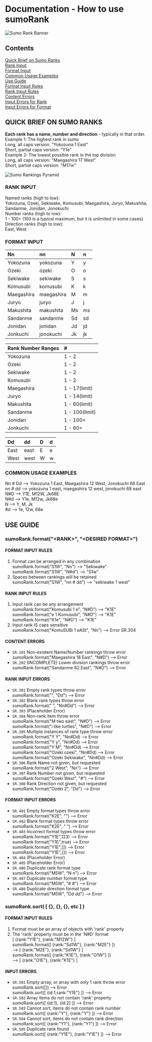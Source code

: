 # Documentation - How to use sumoRank

![Sumo Rank Banner](https://mdshields7.github.io/portfolio/img/portfolio/thumbnails/sumo-colorblock-sumoRank.png 'sumoRank banner image')<br>

## Contents 

[Quick Brief on Sumo Ranks](#user-content-quick-brief-on-sumo-ranks)<br/>
[Rank Input](#user-content-rank-input)<br/>
[Format Input](#user-content-format-input)<br/>
[Common Usage Examples](#user-content-common-usage-examples)<br/>
[Use Guide](#user-content-use-guide)<br/>
[Format Input Rules](#user-content-format-input-rules)<br/>
[Rank Input Rules](#user-content-rank-input-rules)<br/>
[Content Errors](#user-content-content-errors)<br/>
[Input Errors for Rank](#user-content-input-errors-for-rank)<br/>
[Input Errors for Format](#user-content-input-errors-for-Format)<br/>

## QUICK BRIEF ON SUMO RANKS
**Each rank has a name, number and direction** - typically in that order.<br/>
Example 1: The highest rank in sumo<br/>
Long, all caps version: "Yokozuna 1 East"<br/>
Short, partial caps version: "Y1e"<br/>
Example 2: The lowest possible rank in the top division<br/>
Long, all caps version: "Maegashira 17 West"<br/>
Short, partial caps version: "M17w"<br/>

![Sumo Rankings Pyramid](https://mdshields7.github.io/portfolio/img/portfolio/thumbnails/sumo-rank-pyramid-V2.jpg 'Sumo Rankings Pyramid')<br>

### RANK INPUT
Named ranks (high to low):<br>
Yokozuna, Ozeki, Sekiwake, Komusubi, Maegashira, Juryo, Makushita, Sandanme, Jonidan, Jonokuchi<br/>
Number ranks (high to low):<br>
1 - 100+ (100 is a typical maximum, but it is unlimited in some cases)<br/>
Direction ranks (high to low):<br>
East, West

### FORMAT INPUT
| Nn         | nn         | N  | n  |
|:-----------|:-----------|:---|:---|
| Yokozuna   | yokozuna   | Y  | y  |
| Ozeki      | ozeki      | O  | o  |
| Sekiwake   | sekiwake   | S  | s  |
| Komusubi   | komusubi   | K  | k  |
| Maegashira | maegashira | M  | m  |
| Juryo      | juryo      | J  | j  |
| Makushita  | makushita  | Ms | ms |
| Sandanme   | sandanme   | Sd | sd |
| Jonidan    | jonidan    | Jd | jd |
| Jonkuchi   | jonokuchi  | Jk | jk |

| Rank Number Ranges | #             |
|:-------------------|:--------------|
| Yokozuna           | 1 - 2         |
| Ozeki              | 1 - 2         |
| Sekiwake           | 1 - 2         |
| Komusubi           | 1 - 2         |
| Maegashira         | 1 - 17(limit) |
| Juryo              | 1 - 14(limit) |
| Makushita          | 1 - 60(limit) |
| Sandanme           | 1 - 100(limit)|
| Jonidan            | 1 - 100+      |
| Jonkuchi           | 1 - 60+       |

| Dd   | dd   | D | d |
|:-----|:-----|:--|:--|
| East | east | E | e |
| West | west | W | w |

### COMMON USAGE EXAMPLES 
Nn # Dd -->   Yokozuna 1 East, Maegashira 12 West, Jonokuchi 68 East<br/>
nn # dd -->   yokozuna 1 east, maegashira 12 west, jonokuchi 68 east<br/>
N#D     -->   Y1E, M12W, Jk68E<br/>
N#d     -->   Y1e, M12w, Jk68e<br/>
N       -->   Y, M, Jk<br/>
\#d     -->   1e, 12w, 68e

## USE GUIDE

### sumoRank.format("**\<RANK>**", "**\<DESIRED FORMAT>**")

#### FORMAT INPUT RULES
1.  Format can be arranged in any combination<br/>
    sumoRank.format("S1W", "Nn")                 --> "Sekiwake"<br/>
    sumoRank.format("S1W", "N#d")                --> "S1w"<br/>
2.  Spaces between rankings will be retained<br/>
    sumoRank.format("S1W", "nn # dd")            --> "sekiwake 1 west"<br/>

#### RANK INPUT RULES
1.  Input rank can be any arrangement<br/>
    sumoRank.format("Komusubi 1 e", "N#D")       --> "K1E"<br/>
    sumoRank.format("e 1 Komusubi", "N#D")       --> "K1E"<br/>
    sumoRank.format("K1e", "N#D")                --> "K1E"<br/>
2.  Input rank IS caps sensitive<br/>
    sumoRank.format("KomuSUBi 1 eASt", "Nn")     --> Error SR.304 

#### CONTENT ERRORS
+   `SR.101`  Non-existent Name/Number rankings throw error<br/>
    sumoRank.format("Maegashira 18 East", "N#D") --> Error<br/>
+   `SR.202`  (INCOMPLETE) Lower division rankings throw error<br/>
    sumoRank.format("Sandanme 82 East", "N#D")   --> Error

#### RANK INPUT ERRORS
+   `SR.301`  Empty rank types throw error<br/>
    sumoRank.format("", "Dd")                    --> Error<br/>
+   `SR.302`  Blank rank types throw error<br/>
    sumoRank.format("     ", "Nn#Dd")            --> Error<br/>
+   `SR.303`  (Placeholder Error)<br/>
+   `SR.304`  Non-rank item throw error<br/>
    sumoRank.format("M two east", "N#D")         --> Error<br/>
    sumoRank.format("i like turtles", "N#D")     --> Error<br/>
+   `SR.305`  Multiple instances of rank type throw error<br/>
    sumoRank.format("Y Y", "Nn#Dd)               --> Error<br/>
    sumoRank.format("Y y", "Nn#Dd)               --> Error<br/>
    sumoRank.format("Y M", "Nn#Dd)               --> Error<br/>
    sumoRank.format("Ozeki ozeki", "Nn#Dd)       --> Error<br/>
    sumoRank.format("Ozeki Sekiwake", "Nn#Dd)    --> Error<br/>
+   `SR.306`  Rank Name not given, but requested<br/>
    sumoRank.format("2 West", "Nn")              --> Error<br/>
+   `SR.307`  Rank Number not given, but requested<br/>
    sumoRank.format("Ozeki West", "#")           --> Error<br/>
+   `SR.308`  Rank Direction not given, but requested<br/>
    sumoRank.format("Ozeki 2", "Dd")             --> Error<br/>

#### FORMAT INPUT ERRORS
+   `SR.401`  Empty format types throw error<br/>
    sumoRank.format("K2E", "")                   --> Error<br/>
+   `SR.402`  Blank format types throw error<br/>
    sumoRank.format("K2E", "    ")               --> Error<br/>
+   `SR.403`  Incorrect format types throw error<br/>
    sumoRank.format("Y1E",123)                  --> Error<br/>
    sumoRank.format("Y1E",true)                 --> Error<br/>
    sumoRank.format("Y1E",[])                   --> Error<br/>
    sumoRank.format("Y1E",{})                   --> Error<br/>
+   `SR.404`  (Placeholder Error)<br/>
+   `SR.405`  (Placeholder Error)<br/>
+   `SR.406`  Duplicate rank format type<br/>
    sumoRank.format("M5W", "N n")                --> Error<br/>
+   `SR.407`  Duplicate number format type<br/>
    sumoRank.format("M5W", "# #")                --> Error<br/>
+   `SR.408`  Duplicate direction format type<br/>
    sumoRank.format("M5W", "Dd dd")              --> Error<br/>

### sumoRank.sort( [ {<RANK OBJ>}, {<RANK OBJ>}, {<RANK OBJ.>}, etc ] )

#### FORMAT INPUT RULES
1.  Format must be an array of objects with 'rank' property<br/>
1.  The 'rank' property must be in the 'N#D' format<br/>
    [ {rank:"Y1E"}, {rank:"M12W"} ]<br/>
    sumoRank.format([ {rank:"Sd1W"}, {rank:"M2E"} ])<br/> --> [ {rank:"M2E"}, {rank:"Sd1W"} ]<br/>
    sumoRank.format([ {rank:"K1E"}, {rank:"O1W"} ])<br/> --> [ {rank:"O1E"}, {rank:"K1E"} ]<br/>

#### INPUT ERRORS
+   `SR.501`  Empty array, or array with only 1 rank throw error<br/>
    sumoRank.sort([])                          --> Error<br/>
    sumoRank.sort([ {id:1,rank:"Y1E"} ])       --> Error<br/>
+   `SR.502`  Array items do not contain 'rank' property<br/>
    sumoRank.sort([ {id:1}, {id:2} ])          --> Error<br/>
+   `SR.503`  Cannot sort, items do not contain rank number<br/>
    sumoRank.sort([ {rank:"Y"}, {rank:"Y"} ])  --> Error<br/>
+   `SR.504`  Cannot sort, items do not contain rank direction<br/>
    sumoRank.sort([ {rank:"Y1"}, {rank:"Y1"} ]) --> Error<br/>
+   `SR.505`  Duplicate rank found<br/>
    sumoRank.sort([ {rank:"Y1E"}, {rank:"Y1E"} ]) --> Error<br/>